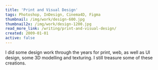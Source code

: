 ```yaml
---
title: 'Print and Visual Design'
tags: Photoshop, InDesign, Cinema4D, Figma
thumbnail: /img/work/design-600.jpg
thumbnail2x: /img/work/design-1200.jpg
read_more_link: /writing/print-and-visual-design/
created: 2009-01-01
active: false
---
```


I did some design work through the years for print, web, as well as UI design, some 3D modelling and texturing. I still treasure some of these creations.
